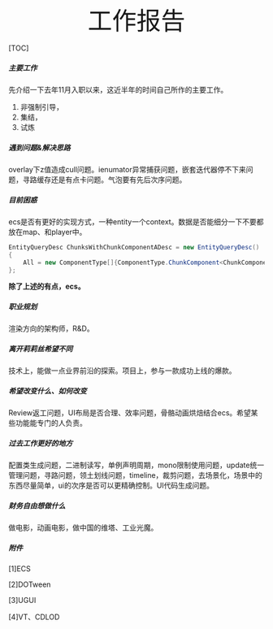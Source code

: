 <center><font face="黑体" size=32>工作报告</font></center>

[TOC]

##### 主要工作

先介绍一下去年11月入职以来，这近半年的时间自己所作的主要工作。

1. 非强制引导，
2. 集结，
3. 试炼

##### 遇到问题&解决思路

overlay下z值造成cull问题。ienumator异常捕获问题，嵌套迭代器停不下来问题，寻路缓存还是有点卡问题。气泡要有先后次序问题。

##### 目前困惑

ecs是否有更好的实现方式，一种entity一个context。数据是否能细分一下不要都放在map、和player中。

```c#
EntityQueryDesc ChunksWithChunkComponentADesc = new EntityQueryDesc()
{
    All = new ComponentType[]{ComponentType.ChunkComponent<ChunkComponentA>()}
};
```

**除了上述的有点，ecs。**

##### 职业规划

渲染方向的架构师，R&D。

##### 离开莉莉丝希望不同

技术上，能做一点业界前沿的探索。项目上，参与一款成功上线的爆款。

##### 希望改变什么、如何改变

Review返工问题，UI布局是否合理、效率问题，骨骼动画烘焙结合ecs。希望某些功能能专门的人负责。

##### 过去工作更好的地方

配置类生成问题，二进制读写，单例声明周期，mono限制使用问题，update统一管理问题，寻路问题，领土划线问题，timeline，裁剪问题，去场景化，场景中的东西尽量简单，ui的次序是否可以更精确控制。UI代码生成问题。

##### 财务自由想做什么

做电影，动画电影，做中国的维塔、工业光魔。

##### 附件

[1]ECS

[2]DOTween

[3]UGUI

[4]VT、CDLOD